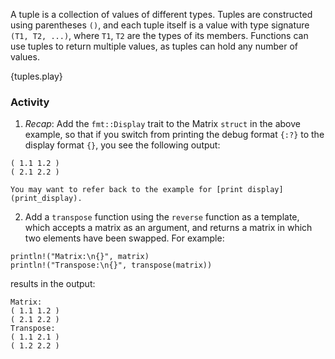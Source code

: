 A tuple is a collection of values of different types. Tuples are constructed
using parentheses `()`, and each tuple itself is a value with type signature
`(T1, T2, ...)`, where `T1`, `T2` are the types of its members. Functions can
use tuples to return multiple values, as tuples can hold any number of values.

{tuples.play}

### Activity

 1. *Recap*: Add the `fmt::Display` trait to the Matrix `struct` in the above example,
    so that if you switch from printing the debug format `{:?}` to the display
    format `{}`, you see the following output:
```
( 1.1 1.2 )
( 2.1 2.2 )
```
    You may want to refer back to the example for [print display](print_display).
 2. Add a `transpose` function using the `reverse` function as a template, which
    accepts a matrix as an argument, and returns a matrix in which two elements
    have been swapped. For example:
```
println!("Matrix:\n{}", matrix)
println!("Transpose:\n{}", transpose(matrix))
```
results in the output:
```
Matrix:
( 1.1 1.2 )
( 2.1 2.2 )
Transpose:
( 1.1 2.1 )
( 1.2 2.2 )
```

[print_display]: /hello/print/print_display.html
